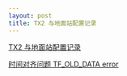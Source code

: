 ```yaml
---
layout: post
title: TX2 与地面站配置记录
---
```


[TX2 与地面站配置记录](https://blog.csdn.net/qq_38649880/article/details/93637495#TX2_73)

[时间对齐问题 TF_OLD_DATA error](https://answers.ros.org/question/66586/tf_old_data-error-when-i-play-bag-file-for-rgbdslam/)